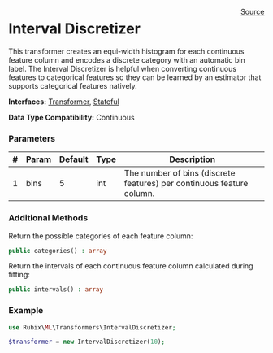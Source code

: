 <span style="float:right;"><a href="https://github.com/RubixML/RubixML/blob/master/src/Transformers/IntervalDiscretizer.php">Source</a></span>

# Interval Discretizer
This transformer creates an equi-width histogram for each continuous feature column and encodes a discrete category with an automatic bin label. The Interval Discretizer is helpful when converting continuous features to categorical features so they can be learned by an estimator that supports categorical features natively.

**Interfaces:** [Transformer](api.md#transformer), [Stateful](api.md#stateful)

**Data Type Compatibility:** Continuous

### Parameters
| # | Param | Default | Type | Description |
|---|---|---|---|---|
| 1 | bins | 5 | int | The number of bins (discrete features) per continuous feature column. |

### Additional Methods
Return the possible categories of each feature column:
```php
public categories() : array
```

Return the intervals of each continuous feature column calculated during fitting:
```php
public intervals() : array
```

### Example
```php
use Rubix\ML\Transformers\IntervalDiscretizer;

$transformer = new IntervalDiscretizer(10);
```